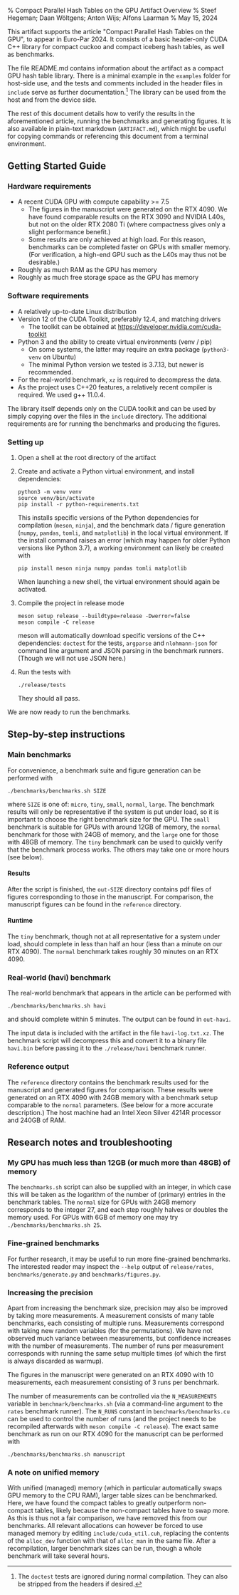 % Compact Parallel Hash Tables on the GPU
  Artifact Overview
% Steef Hegeman; Daan Wöltgens; Anton Wijs; Alfons Laarman
% May 15, 2024

This artifact supports the article "Compact Parallel Hash Tables on the GPU",
to appear in Euro-Par 2024. It consists of a basic header-only CUDA C++ library
for compact cuckoo and compact iceberg hash tables, as well as benchmarks.

The file README.md contains information about the artifact as a compact GPU
hash table library. There is a minimal example in the `examples` folder for
host-side use, and the tests and comments included in the header files in
`include` serve as further documentation.[^tests] The library can be used from
the host and from the device side.

[^tests]: The `doctest` tests are ignored during normal compilation. They
    can also be stripped from the headers if desired.

The rest of this document details how to verify the results in the
aforementioned article, running the benchmarks and generating figures. It is
also available in plain-text markdown (`ARTIFACT.md`), which might be useful
for copying commands or referencing this document from a terminal environment.

## Getting Started Guide

### Hardware requirements

- A recent CUDA GPU with compute capability >= 7.5
  - The figures in the manuscript were generated on the RTX 4090. We have found
    comparable results on the RTX 3090 and NVIDIA L40s, but not on the older
    RTX 2080 Ti (where compactness gives only a slight performance benefit.)
  - Some results are only achieved at high load. For this reason, benchmarks
    can be completed faster on GPUs with smaller memory. (For verification, a
    high-end GPU such as the L40s may thus not be desirable.)
- Roughly as much RAM as the GPU has memory
- Roughly as much free storage space as the GPU has memory

### Software requirements

- A relatively up-to-date Linux distribution
- Version 12 of the CUDA Toolkit, preferably 12.4, and matching drivers
  - The toolkit can be obtained at https://developer.nvidia.com/cuda-toolkit
- Python 3 and the ability to create virtual environments (venv / pip)
  - On some systems, the latter may require an extra package
    (`python3-venv` on Ubuntu)
  - The minimal Python version we tested is 3.7.13, but newer is recommended.
- For the real-world benchmark, `xz` is required to decompress the data.
- As the project uses C++20 features, a relatively recent compiler is required.
  We used g++ 11.0.4.

The library itself depends only on the CUDA toolkit and can be used by simply
copying over the files in the `include` directory. The additional requirements
are for running the benchmarks and producing the figures.

### Setting up

1. Open a shell at the root directory of the artifact
2. Create and activate a Python virtual environment, and install dependencies:
   ```
   python3 -m venv venv
   source venv/bin/activate
   pip install -r python-requirements.txt
   ```
   This installs specific versions of the Python dependencies for compilation
   (`meson`, `ninja`), and the benchmark data / figure generation (`numpy`,
   `pandas`, `tomli`, and `matplotlib`) in the local virtual environment. If
   the install command raises an error (which may happen for older Python
   versions like Python 3.7), a working environment can likely be created with
   ```
   pip install meson ninja numpy pandas tomli matplotlib
   ```

   When launching a new shell, the virtual environment should again be activated.

3. Compile the project in release mode
   ```
   meson setup release --buildtype=release -Dwerror=false
   meson compile -C release
   ```
   meson will automatically download specific versions of the C++ dependencies:
   `doctest` for the tests, `argparse` and `nlohmann-json` for command line
   argument and JSON parsing in the benchmark runners. (Though we will not use
   JSON here.)
4. Run the tests with
   ```
   ./release/tests
   ```
   They should all pass.

We are now ready to run the benchmarks.

## Step-by-step instructions

### Main benchmarks

For convenience, a benchmark suite and figure generation can be performed with

```
./benchmarks/benchmarks.sh SIZE
```

where `SIZE` is one of: `micro`, `tiny`, `small`, `normal`, `large`. The
benchmark results will only be representative if the system is put under load,
so it is important to choose the right benchmark size for the GPU. The `small`
benchmark is suitable for GPUs with around 12GB of memory, the `normal`
benchmark for those with 24GB of memory, and the `large` one for those with
48GB of memory. The `tiny` benchmark can be used to quickly verify that the
benchmark process works. The others may take one or more hours (see below).

#### Results

After the script is finished, the `out-SIZE` directory contains pdf files of
figures corresponding to those in the manuscript. For comparison, the
manuscript figures can be found in the `reference` directory.

#### Runtime

The `tiny` benchmark, though not at all representative for a system under load,
should complete in less than half an hour (less than a minute on our RTX 4090).
The `normal` benchmark takes roughly 30 minutes on an RTX 4090.

### Real-world (havi) benchmark

The real-world benchmark that appears in the article can be performed with
```
./benchmarks/benchmarks.sh havi
```
and should complete within 5 minutes. The output can be found in `out-havi`.

The input data is included with the artifact in the file `havi-log.txt.xz`. The
benchmark script will decompress this and convert it to a binary file
`havi.bin` before passing it to the `./release/havi` benchmark runner.

### Reference output

The `reference` directory contains the benchmark results used for the
manuscript and generated figures for comparison. These results were generated
on an RTX 4090 with 24GB memory with a benchmark setup comparable to the
`normal` parameters. (See below for a more accurate description.) The host
machine had an Intel Xeon Silver 4214R processor and 240GB of RAM.

## Research notes and troubleshooting

### My GPU has much less than 12GB (or much more than 48GB) of memory

The `benchmarks.sh` script can also be supplied with an integer, in which case
this will be taken as the logarithm of the number of (primary) entries in the
benchmark tables. The `normal` size for GPUs with 24GB memory corresponds to
the integer 27, and each step roughly halves or doubles the memory used. For
GPUs with 6GB of memory one may try `./benchmarks/benchmarks.sh 25`.

### Fine-grained benchmarks

For further research, it may be useful to run more fine-grained benchmarks.
The interested reader may inspect the `--help` output of `release/rates`,
`benchmarks/generate.py` and `benchmarks/figures.py`.

### Increasing the precision

Apart from increasing the benchmark size, precision may also be improved by
taking more measurements. A measurement consists of many table benchmarks, each
consisting of multiple runs. Measurements correspond with taking new random
variables (for the permutations). We have not observed much variance between
measurements, but confidence increases with the number of measurements. The
number of runs per measurement corresponds with running the same setup multiple
times (of which the first is always discarded as warmup).

The figures in the manuscript were generated on an RTX 4090 with 10
measurements, each measurement consisting of 3 runs per benchmark.

The number of measurements can be controlled via the `N_MEASUREMENTS` variable
in `benchmark/benchmarks.sh` (via a command-line argument to the `rates`
benchmark runner). The `N_RUNS` constant in `benchmarks/benchmarks.cu` can be
used to control the number of runs (and the project needs to be recompiled
afterwards with `meson compile -C release`). The exact same benchmark as run on
our RTX 4090 for the manuscript can be performed with

```
./benchmarks/benchmarks.sh manuscript
```

### A note on unified memory

With unified (managed) memory (which in particular automatically swaps GPU
memory to the CPU RAM), larger table sizes can be benchmarked. Here, we have
found the compact tables to greatly outperform non-compact tables, likely
because the non-compact tables have to swap more. As this is thus not a fair
comparison, we have removed this from our benchmarks. All relevant allocations
can however be forced to use managed memory by editing `include/cuda_util.cuh`,
replacing the contents of the `alloc_dev` function with that of `alloc_man` in
the same file. After a recompilation, larger benchmark sizes can be run, though
a whole benchmark will take several hours.
